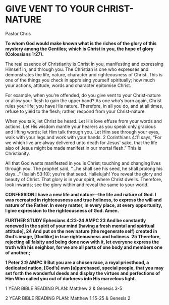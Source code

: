 
# GIVE VENT TO YOUR CHRIST-NATURE
Pastor Chris

**To whom God would make known what is the riches of the glory of this mystery among the Gentiles; which is Christ in you, the hope of glory  (Colossians 1:27).** 

The real essence of Christianity is Christ in you, manifesting and expressing Himself in, and through you. The Christian is one who expresses and demonstrates the life, nature, character and righteousness of Christ. This is one of the things you check in appraising yourself spiritually; how much your actions, attitude, words and character epitomise Christ. 

For example, when you’re offended, do you give vent to your Christ-nature or allow your flesh to gain the upper hand? As one who’s born again, Christ rules your life; you have His nature. Therefore, in all you do, and at all times, refuse to yield to the flesh; rather, respond from your Christ-nature. 

When you talk, let Christ be heard. Let His love effuse from your words and actions. Let His wisdom mantle your hearers as you speak only gracious and lifting words; let Him talk through you. Let Him see through your eyes, walk with your legs and work with your hands. 2 Corinthians 4:11 says, “For we which live are alway delivered unto death for Jesus’ sake, that the life also of Jesus might be made manifest in our mortal flesh.” This is Christianity. 

All that God wants manifested in you is Christ; touching and changing lives through you. The prophet said, “…he shall see his seed, he shall prolong his days…” (Isaiah 53:10); you’re that seed. Hallelujah! You reveal the glory and beauty of Christ. That glory is in your spirit, where Christ dwells. Therefore, look inwards; see the glory within and reveal the same to your world.

**CONFESSION
I have a new life and nature—the life and nature of God. I was recreated in righteousness and true holiness, to express the will and nature of the Father. In every matter, in every place, at every opportunity, I give expression to the righteousness of God. Amen.**

**FURTHER STUDY
Ephesians 4:23-24 AMPC
23 And be constantly renewed in the spirit of your mind [having a fresh mental and spiritual attitude],
24 And put on the new nature (the regenerate self) created in God’s image, [Godlike] in true righteousness and holiness.
25 Therefore, rejecting all falsity and being done now with it, let everyone express the truth with his neighbor, for we are all parts of one body and members one of another.;**

**1 Peter 2:9 AMPC
9 But you are a chosen race, a royal priesthood, a dedicated nation, [God’s] own [a]purchased, special people, that you may set forth the wonderful deeds and display the virtues and perfections of Him Who called you out of darkness into His marvelous light.**

1 YEAR BIBLE READING PLAN: Matthew 2 & Genesis 3-5

2 YEAR BIBLE READING PLAN: Matthew 1:15-25 & Genesis 2
